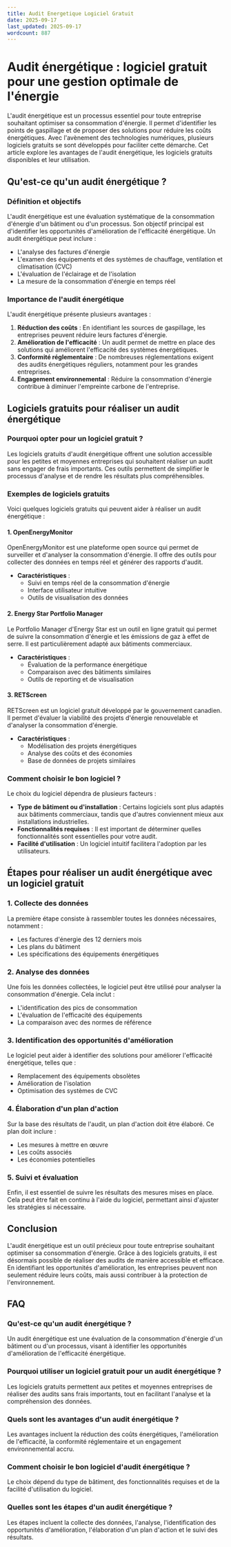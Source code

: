 ```yaml
---
title: Audit Energetique Logiciel Gratuit
date: 2025-09-17
last_updated: 2025-09-17
wordcount: 887
---
```


# Audit énergétique : logiciel gratuit pour une gestion optimale de l'énergie

L'audit énergétique est un processus essentiel pour toute entreprise souhaitant optimiser sa consommation d'énergie. Il permet d'identifier les points de gaspillage et de proposer des solutions pour réduire les coûts énergétiques. Avec l'avènement des technologies numériques, plusieurs logiciels gratuits se sont développés pour faciliter cette démarche. Cet article explore les avantages de l'audit énergétique, les logiciels gratuits disponibles et leur utilisation.

## Qu'est-ce qu'un audit énergétique ?

### Définition et objectifs

L'audit énergétique est une évaluation systématique de la consommation d'énergie d'un bâtiment ou d'un processus. Son objectif principal est d'identifier les opportunités d'amélioration de l'efficacité énergétique. Un audit énergétique peut inclure :

- L'analyse des factures d'énergie
- L'examen des équipements et des systèmes de chauffage, ventilation et climatisation (CVC)
- L'évaluation de l'éclairage et de l'isolation
- La mesure de la consommation d'énergie en temps réel

### Importance de l'audit énergétique

L'audit énergétique présente plusieurs avantages :

1. **Réduction des coûts** : En identifiant les sources de gaspillage, les entreprises peuvent réduire leurs factures d'énergie.
2. **Amélioration de l'efficacité** : Un audit permet de mettre en place des solutions qui améliorent l'efficacité des systèmes énergétiques.
3. **Conformité réglementaire** : De nombreuses réglementations exigent des audits énergétiques réguliers, notamment pour les grandes entreprises.
4. **Engagement environnemental** : Réduire la consommation d'énergie contribue à diminuer l'empreinte carbone de l'entreprise.

## Logiciels gratuits pour réaliser un audit énergétique

### Pourquoi opter pour un logiciel gratuit ?

Les logiciels gratuits d'audit énergétique offrent une solution accessible pour les petites et moyennes entreprises qui souhaitent réaliser un audit sans engager de frais importants. Ces outils permettent de simplifier le processus d'analyse et de rendre les résultats plus compréhensibles.

### Exemples de logiciels gratuits

Voici quelques logiciels gratuits qui peuvent aider à réaliser un audit énergétique :

#### 1. **OpenEnergyMonitor**

OpenEnergyMonitor est une plateforme open source qui permet de surveiller et d'analyser la consommation d'énergie. Il offre des outils pour collecter des données en temps réel et générer des rapports d'audit.

- **Caractéristiques** :
  - Suivi en temps réel de la consommation d'énergie
  - Interface utilisateur intuitive
  - Outils de visualisation des données

#### 2. **Energy Star Portfolio Manager**

Le Portfolio Manager d'Energy Star est un outil en ligne gratuit qui permet de suivre la consommation d'énergie et les émissions de gaz à effet de serre. Il est particulièrement adapté aux bâtiments commerciaux.

- **Caractéristiques** :
  - Évaluation de la performance énergétique
  - Comparaison avec des bâtiments similaires
  - Outils de reporting et de visualisation

#### 3. **RETScreen**

RETScreen est un logiciel gratuit développé par le gouvernement canadien. Il permet d'évaluer la viabilité des projets d'énergie renouvelable et d'analyser la consommation d'énergie.

- **Caractéristiques** :
  - Modélisation des projets énergétiques
  - Analyse des coûts et des économies
  - Base de données de projets similaires

### Comment choisir le bon logiciel ?

Le choix du logiciel dépendra de plusieurs facteurs :

- **Type de bâtiment ou d'installation** : Certains logiciels sont plus adaptés aux bâtiments commerciaux, tandis que d'autres conviennent mieux aux installations industrielles.
- **Fonctionnalités requises** : Il est important de déterminer quelles fonctionnalités sont essentielles pour votre audit.
- **Facilité d'utilisation** : Un logiciel intuitif facilitera l'adoption par les utilisateurs.

## Étapes pour réaliser un audit énergétique avec un logiciel gratuit

### 1. Collecte des données

La première étape consiste à rassembler toutes les données nécessaires, notamment :

- Les factures d'énergie des 12 derniers mois
- Les plans du bâtiment
- Les spécifications des équipements énergétiques

### 2. Analyse des données

Une fois les données collectées, le logiciel peut être utilisé pour analyser la consommation d'énergie. Cela inclut :

- L'identification des pics de consommation
- L'évaluation de l'efficacité des équipements
- La comparaison avec des normes de référence

### 3. Identification des opportunités d'amélioration

Le logiciel peut aider à identifier des solutions pour améliorer l'efficacité énergétique, telles que :

- Remplacement des équipements obsolètes
- Amélioration de l'isolation
- Optimisation des systèmes de CVC

### 4. Élaboration d'un plan d'action

Sur la base des résultats de l'audit, un plan d'action doit être élaboré. Ce plan doit inclure :

- Les mesures à mettre en œuvre
- Les coûts associés
- Les économies potentielles

### 5. Suivi et évaluation

Enfin, il est essentiel de suivre les résultats des mesures mises en place. Cela peut être fait en continu à l'aide du logiciel, permettant ainsi d'ajuster les stratégies si nécessaire.

## Conclusion

L'audit énergétique est un outil précieux pour toute entreprise souhaitant optimiser sa consommation d'énergie. Grâce à des logiciels gratuits, il est désormais possible de réaliser des audits de manière accessible et efficace. En identifiant les opportunités d'amélioration, les entreprises peuvent non seulement réduire leurs coûts, mais aussi contribuer à la protection de l'environnement.

## FAQ

### Qu'est-ce qu'un audit énergétique ?

Un audit énergétique est une évaluation de la consommation d'énergie d'un bâtiment ou d'un processus, visant à identifier les opportunités d'amélioration de l'efficacité énergétique.

### Pourquoi utiliser un logiciel gratuit pour un audit énergétique ?

Les logiciels gratuits permettent aux petites et moyennes entreprises de réaliser des audits sans frais importants, tout en facilitant l'analyse et la compréhension des données.

### Quels sont les avantages d'un audit énergétique ?

Les avantages incluent la réduction des coûts énergétiques, l'amélioration de l'efficacité, la conformité réglementaire et un engagement environnemental accru.

### Comment choisir le bon logiciel d'audit énergétique ?

Le choix dépend du type de bâtiment, des fonctionnalités requises et de la facilité d'utilisation du logiciel.

### Quelles sont les étapes d'un audit énergétique ?

Les étapes incluent la collecte des données, l'analyse, l'identification des opportunités d'amélioration, l'élaboration d'un plan d'action et le suivi des résultats.